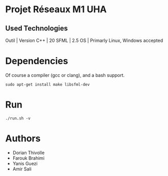 # Projet Réseaux M1 UHA

## Used Technologies

Outil | Version
C++ | 20
SFML | 2.5
OS | Primarly Linux, Windows accepted

# Dependencies

Of course a compiler (gcc or clang), and a bash support.

```
sudo apt-get install make libsfml-dev
```


# Run

```
./run.sh -v
```

# Authors

- Dorian Thivolle
- Farouk Brahimi
- Yanis Guezi
- Amir Sali